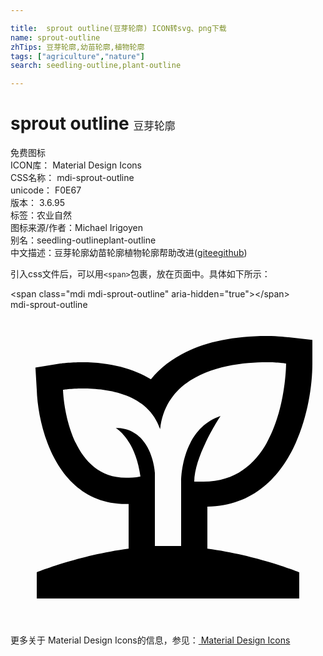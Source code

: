 ```yaml
---

title:  sprout outline(豆芽轮廓) ICON转svg、png下载
name: sprout-outline
zhTips: 豆芽轮廓,幼苗轮廓,植物轮廓
tags: ["agriculture","nature"]
search: seedling-outline,plant-outline

---
```


# sprout outline  <small style="font-size: 60%;font-weight: 100">豆芽轮廓</small>


<div class="detail-page">
<p>
<span><span class="badge-success badge">免费图标</span> </span>
<br/>
<span>
ICON库：
<span class="badge-secondary badge">Material Design Icons</span> 
</span>
<br/>
<span>
CSS名称：
<span class="badge-secondary badge">mdi-sprout-outline</span> 
</span>
<br/>
<span>
unicode：
<span class="badge-secondary badge">F0E67</span> 
<copy-btn content='F0E67' btn-title=""></copy-btn>
<copy-btn :content='String.fromCodePoint(parseInt("F0E67", 16))' btn-title="复制U"></copy-btn>
</span>
<br/>
<span>
版本：
<span class="badge-secondary badge">3.6.95</span> 
</span><br/><span>标签：<span class="badge-light badge"><router-link to="/tags/agriculture.html">农业</router-link></span><span class="badge-light badge"><router-link to="/tags/nature.html">自然</router-link></span></span>
<br/>
<span>图标来源/作者：<span class="badge-light badge">Michael Irigoyen</span></span> 
<br/>
<span>别名：<span class="badge-light badge">seedling-outline</span><span class="badge-light badge">plant-outline</span></span><br/><span class="zh-detail">中文描述：<span class="badge-primary badge">豆芽轮廓</span><span class="badge-primary badge">幼苗轮廓</span><span class="badge-primary badge">植物轮廓</span><span class="help-link"><span>帮助改进</span>(<a href="https://gitee.com/liuwave/icon-helper/edit/master/json/material/sprout-outline.json" target="_blank" rel="noopener noreferrer">gitee</a><a href="https://github.com/liuwave/icon-helper/edit/master/json/material/sprout-outline.json" target="_blank" rel="noopener noreferrer">github</a></span>)</span><br/>
</p>
</div>
<div class="alert alert-dark">
  <i class="mdi mdi-sprout-outline mdi-48px"></i>
  <i class="mdi mdi-sprout-outline mdi-36px"></i>
  <i class="mdi mdi-sprout-outline mdi-24px"></i>
  <i class="mdi mdi-sprout-outline mdi-18px"></i>
</div>
<div>
  <p>引入css文件后，可以用<code>&lt;span&gt;</code>包裹，放在页面中。具体如下所示：    
  </p>
  <div class="alert alert-primary" style="font-size: 14px">
    &lt;span class="mdi mdi-sprout-outline" aria-hidden="true"&gt;&lt;/span&gt;
    <copy-btn content='<span class="mdi mdi-sprout-outline" aria-hidden="true"></span>'></copy-btn>
  </div>
  <div class="alert alert-secondary">
    <i class="mdi mdi-sprout-outline"
    style="font-size: 24px"
    aria-hidden="true"></i> mdi-sprout-outline
    <copy-btn content="mdi-sprout-outline" btn-title="复制图标名称"></copy-btn>
  </div>
</div>
<div id="svg" class="svg-wrap">
<svg xmlns="http://www.w3.org/2000/svg" viewBox="0 0 24 24"><path d="M23,4.1V2.3L21.2,2.1C21.1,2.1 20.5,2 19.5,2C15.4,2 12.4,3.2 10.7,5.3C9.4,4.5 7.6,4 5.5,4C4.5,4 3.8,4.1 3.8,4.1L1.9,4.4L2,6.1C2.1,9.1 3.6,14.8 8.8,14.8C8.9,14.8 8.9,14.8 9,14.8V18.2C5.2,18.7 2,20 2,20V22H22V20C22,20 18.8,18.7 15,18.2V15C21.3,14.9 23,7.8 23,4.1M12,18C11.7,18 11.3,18 11,18V12.4C11,12.4 10.8,9 8,9C8,9 9.5,9.8 9.9,12.7C9.5,12.8 9.1,12.8 8.8,12.8C4.2,12.8 4,6.1 4,6.1C4,6.1 4.6,6 5.5,6C7.4,6 10.5,6.4 11.4,9.1C11.9,4.6 17,4 19.5,4C20.4,4 21,4.1 21,4.1C21,4.1 21,13.1 14.7,13.1C14.5,13.1 14.2,13.1 14,13.1C14,11.1 16,8.1 16,8.1C13,9.1 13,13 13,13V18C12.7,18 12.3,18 12,18Z" /></svg>
</div>
<detail full-name='mdi-sprout-outline'></detail>
    
<div><p>更多关于 Material Design Icons的信息，参见：<a target="_blank" href="https://iconhelper.cn/material.html"> Material Design Icons</a>
</p></div>
